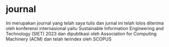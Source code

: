 # journal
Ini merupakan journal yang telah saya tulis dan jurnal ini telah lolos diterima oleh konferensi internasional yaitu Sustainable Information Engineering and Technology (SIET) 2023 dan dipublikasi oleh Association for Computing Machinery (ACM) dan telah terindex oleh SCOPUS
